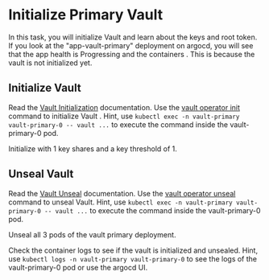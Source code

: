 Initialize Primary Vault
===
In this task, you will initialize Vault and learn about the keys and root token.
If you look at the "app-vault-primary" deployment on argocd, you will see that the app health is Progressing and the containers . This is because the vault is not initialized yet.

## Initialize Vault
Read the [Vault Initialization](https://www.vaultproject.io/docs/concepts/seal#initialization) documentation.
Use the [vault operator init](https://www.vaultproject.io/docs/commands/operator/init) command to initialize Vault .
Hint, use ```kubectl exec -n vault-primary vault-primary-0 -- vault ...``` to execute the command inside the vault-primary-0 pod.

Initialize with 1 key shares and a key threshold of 1.

## Unseal Vault
Read the [Vault Unseal](https://www.vaultproject.io/docs/concepts/seal#unsealing) documentation.
Use the [vault operator unseal](https://www.vaultproject.io/docs/commands/operator/unseal) command to unseal Vault.
Hint, use ```kubectl exec -n vault-primary vault-primary-0 -- vault ...``` to execute the command inside the vault-primary-0 pod. 

Unseal all 3 pods of the vault primary deployment.

Check the container logs to see if the vault is initialized and unsealed. 
Hint, use ```kubectl logs -n vault-primary vault-primary-0``` to see the logs of the vault-primary-0 pod or use the argocd UI.

